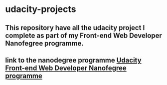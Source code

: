 # **udacity-projects**
## This repository have all the udacity project I complete as part of my Front-end Web Developer Nanofegree programme.
## link to the nanodegree programme [Udacity Front-end Web Developer Nanofegree programme](https://in.udacity.com/course/front-end-web-developer-nanodegree--nd001-ings)

